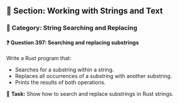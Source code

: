 ## 📘 Section: Working with Strings and Text
### 🔹 Category: String Searching and Replacing
#### ❓ Question 397: Searching and replacing substrings

Write a Rust program that:

- Searches for a substring within a string.
- Replaces all occurrences of a substring with another substring.
- Prints the results of both operations.

🔧 **Task:** Show how to search and replace substrings in Rust strings.
